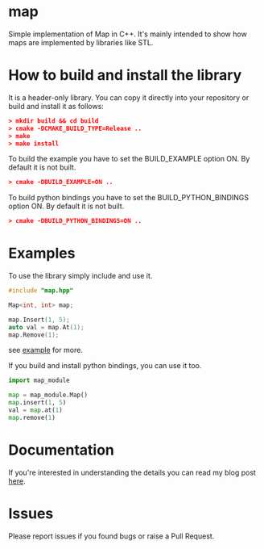 # map
Simple implementation of Map in C++. It's mainly intended to show how maps are implemented by libraries like STL.

# How to build and install the library
It is a header-only library. You can copy it directly into your repository or build and install it as follows:
```cmake
> mkdir build && cd build
> cmake -DCMAKE_BUILD_TYPE=Release ..
> make
> make install
```

To build the example you have to set the BUILD_EXAMPLE option ON. By default it is not built.
```cmake
> cmake -DBUILD_EXAMPLE=ON ..
```

To build python bindings you have to set the BUILD_PYTHON_BINDINGS option ON. By default it is not built.
```cmake
> cmake -DBUILD_PYTHON_BINDINGS=ON ..
```

# Examples
To use the library simply include and use it. 
```cpp
#include "map.hpp"

Map<int, int> map;

map.Insert(1, 5);
auto val = map.At(1);
map.Remove(1);

```
see [example](example/main.cpp) for more.

If you build and install python bindings, you can use it too.
```python
import map_module

map = map_module.Map()
map.insert(1, 5)
val = map.at(1)
map.remove(1)
```

# Documentation
If you're interested in understanding the details you can read my blog post [here](https://debby-nirwan.medium.com/how-is-c-map-implemented-8cc10c93684a).

# Issues
Please report issues if you found bugs or raise a Pull Request.
